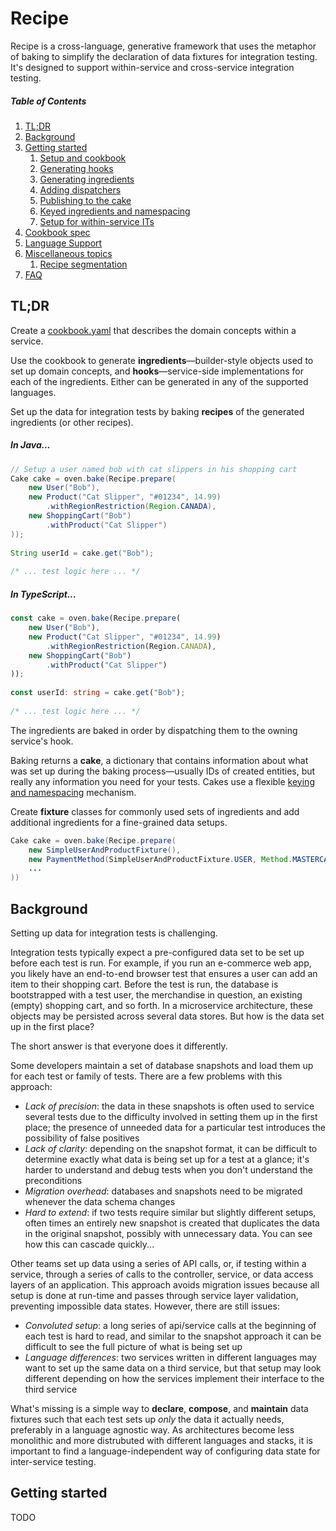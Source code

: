 # Recipe
Recipe is a cross-language, generative framework that uses the metaphor of baking to simplify the declaration of data fixtures for integration testing. It's designed to support within-service and cross-service integration testing. 

##### Table of Contents
1. [TL;DR](#tldr)<br>
1. [Background](#overview)<br>
1. [Getting started]()<br>
   1. [Setup and cookbook]()<br>
   1. [Generating hooks]()<br>
   1. [Generating ingredients]()<br>
   1. [Adding dispatchers]()<br>
   1. [Publishing to the cake]()<br>
   1. [Keyed ingredients and namespacing]()<br>
   1. [Setup for within-service ITs]()<br>
1. [Cookbook spec]()<br>
1. [Language Support]()<br>
1. [Miscellaneous topics]()<br>
    1. [Recipe segmentation]()<br>
1. [FAQ]()<br>

<a name="tldr"/>

## TL;DR

Create a [cookbook.yaml]() that describes the domain concepts within a service.

Use the cookbook to generate **ingredients**—builder-style objects used to set up domain concepts, and **hooks**—service-side implementations for each of the ingredients. Either can be generated in any of the supported languages.

Set up the data for integration tests by baking **recipes** of the generated ingredients (or other recipes).

##### In Java...
```java
// Setup a user named bob with cat slippers in his shopping cart
Cake cake = oven.bake(Recipe.prepare(
    new User("Bob"),
    new Product("Cat Slipper", "#01234", 14.99)
        .withRegionRestriction(Region.CANADA),
    new ShoppingCart("Bob")
        .withProduct("Cat Slipper")    
));
 
String userId = cake.get("Bob");
 
/* ... test logic here ... */
``` 
##### In TypeScript...
```typescript
const cake = oven.bake(Recipe.prepare(
    new User("Bob"),
    new Product("Cat Slipper", "#01234", 14.99)
        .withRegionRestriction(Region.CANADA),
    new ShoppingCart("Bob")
        .withProduct("Cat Slipper")    
));
 
const userId: string = cake.get("Bob");
 
/* ... test logic here ... */
``` 

The ingredients are baked in order by dispatching them to the owning service's hook.

Baking returns a **cake**, a dictionary that contains information about what was set up during the baking process—usually IDs of created entities, but really any information you need for your tests. Cakes use a flexible [keying and namespacing]() mechanism.

Create **fixture** classes for commonly used sets of ingredients and add additional ingredients for a fine-grained data setups.

```java
Cake cake = oven.bake(Recipe.prepare(
    new SimpleUserAndProductFixture(),
    new PaymentMethod(SimpleUserAndProductFixture.USER, Method.MASTERCARD, "123456"),
    ...
))
``` 

<a name="overview"/>

## Background

Setting up data for integration tests is challenging.

Integration tests typically expect a pre-configured data set to be set up before each test is run. For example, if you run an e-commerce web app, you likely have an end-to-end browser test that ensures a user can add an item to their shopping cart. Before the test is run, the database is bootstrapped with a test user, the merchandise in question, an existing (empty) shopping cart, and so forth. In a microservice architecture, these objects may be persisted across several data stores. But how is the data set up in the first place?

The short answer is that everyone does it differently.

Some developers maintain a set of database snapshots and load them up for each test or family of tests. There are a few problems with this approach:
* *Lack of precision*: the data in these snapshots is often used to service several tests due to the difficulty involved in setting them up in the first place; the presence of unneeded data for a particular test introduces the possibility of false positives
* *Lack of clarity*: depending on the snapshot format, it can be difficult to determine exactly what data is being set up for a test at a glance; it's harder to understand and debug tests when you don't understand the preconditions
* *Migration overhead*: databases and snapshots need to be migrated whenever the data schema changes
* *Hard to extend*: if two tests require similar but slightly different setups, often times an entirely new snapshot is created that duplicates the data in the original snapshot, possibly with unnecessary data. You can see how this can cascade quickly...

Other teams set up data using a series of API calls, or, if testing within a service, through a series of calls to the controller, service, or data access layers of an application. This approach avoids migration issues because all setup is done at run-time and passes through service layer validation, preventing impossible data states. However, there are still issues:
* *Convoluted setup*: a long series of api/service calls at the beginning of each test is hard to read, and similar to the snapshot approach it can be difficult to see the full picture of what is being set up 
* *Language differences*: two services written in different languages may want to set up the same data on a third service, but that setup may look different depending on how the services implement their interface to the third service 

What's missing is a simple way to **declare**, **compose**, and **maintain** data fixtures such that each test sets up _only_ the data it actually needs, preferably in a language agnostic way. As architectures become less monolithic and more distrubuted with different languages and stacks, it is important to find a language-independent way of configuring data state for inter-service testing.

## Getting started

TODO
